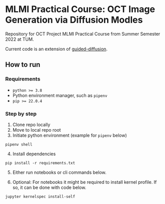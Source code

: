 # MLMI Practical Course: OCT Image Generation via Diffusion Modles

Repository for OCT Project MLMI Practical Course from Summer Semester 2022 at TUM.

Current code is an extension of [guided-diffusion](https://github.com/openai/guided-diffusion).

## How to run

### Requirements

* `python >= 3.8`
* Python environment manager, such as `pipenv`
* `pip >= 22.0.4`

### Step by step

1. Clone repo locally
2. Move to local repo root
3. Initiate python environment (example for `pipenv` below)

```batch
pipenv shell
```

4. Install dependencies

```batch
pip install -r requirements.txt
```

5. Either run notebooks or cli commands below.

6. Optional: For notebooks it might be required to install kernel profile. If so, it can be done with code below.

```batch
jupyter kernelspec install-self 
```
